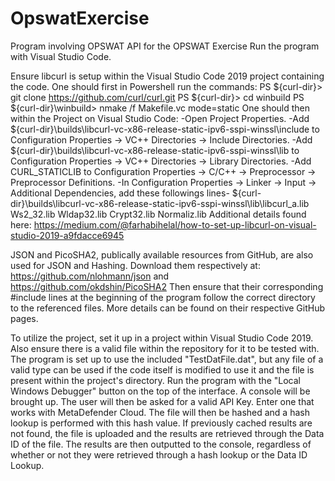 # OpswatExercise
Program involving OPSWAT API for the OPSWAT Exercise
Run the program with Visual Studio Code.

Ensure libcurl is setup within the Visual Studio Code 2019 project containing the code. One should first in Powershell run the commands:
PS ${curl-dir}> git clone https://github.com/curl/curl.git
PS ${curl-dir}> cd winbuild
PS ${curl-dir}\winbuild> nmake /f Makefile.vc mode=static
One should then within the Project on Visual Studio Code:
-Open Project Properties.
-Add ${curl-dir}\builds\libcurl-vc-x86-release-static-ipv6-sspi-winssl\include to Configuration Properties -> VC++ Directories -> Include Directories.
-Add ${curl-dir}\builds\libcurl-vc-x86-release-static-ipv6-sspi-winssl\lib to Configuration Properties -> VC++ Directories -> Library Directories.
-Add CURL_STATICLIB to Configuration Properties -> C/C++ -> Preprocessor -> Preprocessor Definitions.
-In Configuration Properties -> Linker -> Input -> Additional Dependencies, add these followings lines-
    ${curl-dir}\builds\libcurl-vc-x86-release-static-ipv6-sspi-winssl\lib\libcurl_a.lib
    Ws2_32.lib
    Wldap32.lib
    Crypt32.lib
    Normaliz.lib
Additional details found here: https://medium.com/@farhabihelal/how-to-set-up-libcurl-on-visual-studio-2019-a9fdacce6945

JSON and PicoSHA2, publically available resources from GitHub, are also used for JSON and Hashing. Download them respectively at:
https://github.com/nlohmann/json
and
https://github.com/okdshin/PicoSHA2
Then ensure that their corresponding #include lines at the beginning of the program follow the correct directory to the referenced files.
More details can be found on their respective GitHub pages.

To utilize the project, set it up in a project within Visual Studio Code 2019. Also ensure there is a valid file within the repository for it to be tested with. The program is set up to use the included "TestDatFile.dat", but any file of a valid type can be used if the code itself is modified to use it and the file is present within the project's directory. Run the program with the "Local Windows Debugger" button on the top of the interface. A console will be brought up. The user will then be asked for a valid API Key. Enter one that works with MetaDefender Cloud. The file will then be hashed and a hash lookup is performed with this hash value. If previously cached results are not found, the file is uploaded and the results are retrieved through the Data ID of the file. The results are then outputted to the console, regardless of whether or not they were retrieved through a hash lookup or the Data ID Lookup.
